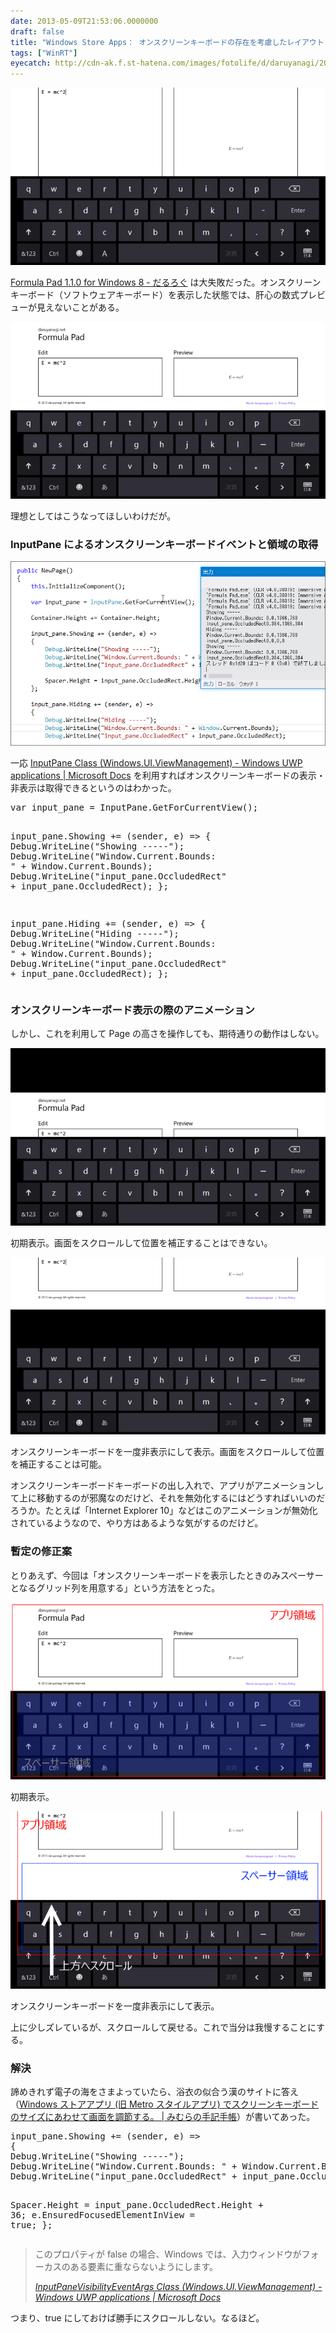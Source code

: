 ```yaml
---
date: 2013-05-09T21:53:06.0000000
draft: false
title: "Windows Store Apps： オンスクリーンキーボードの存在を考慮したレイアウト（未解決 → 解決）"
tags: ["WinRT"]
eyecatch: http://cdn-ak.f.st-hatena.com/images/fotolife/d/daruyanagi/20130509/20130509185918.png
---
```

<p><span itemscope itemtype="http://schema.org/Photograph"><img src="20130509185918.png" alt="f:id:daruyanagi:20130509185918p:plain" title="f:id:daruyanagi:20130509185918p:plain" class="hatena-fotolife" itemprop="image"></span></p><p><a href="https://blog.daruyanagi.jp/entry/2013/05/09/191152">Formula Pad 1.1.0 for Windows 8 - &#x3060;&#x308B;&#x308D;&#x3050;</a> は大失敗だった。オンスクリーンキーボード（ソフトウェアキーボード）を表示した状態では、肝心の数式プレビューが見えないことがある。</p><p><span itemscope itemtype="http://schema.org/Photograph"><img src="20130509211809.png" alt="f:id:daruyanagi:20130509211809p:plain" title="f:id:daruyanagi:20130509211809p:plain" class="hatena-fotolife" itemprop="image"></span></p><p>理想としてはこうなってほしいわけだが。</p>


<div class="section">
<h3>InputPane によるオンスクリーンキーボードイベントと領域の取得</h3>
<p><span itemscope itemtype="http://schema.org/Photograph"><img src="20130509212322.png" alt="f:id:daruyanagi:20130509212322p:plain" title="f:id:daruyanagi:20130509212322p:plain" class="hatena-fotolife" itemprop="image"></span></p><p>一応 <a href="http://msdn.microsoft.com/ja-JP/library/windows/apps/windows.ui.viewmanagement.inputpane(v=win.10).aspx">InputPane Class (Windows.UI.ViewManagement) - Windows UWP applications | Microsoft Docs</a> を利用すればオンスクリーンキーボードの表示・非表示は取得できるというのはわかった。</p>
<pre class="code lang-cs" data-lang="cs" data-unlink>var input_pane = InputPane.GetForCurrentView();

input_pane.Showing += (sender, e) =&gt;
{
Debug.WriteLine(<span class="synConstant">&quot;Showing -----&quot;</span>);
Debug.WriteLine(<span class="synConstant">&quot;Window.Current.Bounds: &quot;</span> + Window.Current.Bounds);
Debug.WriteLine(<span class="synConstant">&quot;input_pane.OccludedRect&quot;</span> + input_pane.OccludedRect);
};

input_pane.Hiding += (sender, e) =&gt;
{
Debug.WriteLine(<span class="synConstant">&quot;Hiding -----&quot;</span>);
Debug.WriteLine(<span class="synConstant">&quot;Window.Current.Bounds: &quot;</span> + Window.Current.Bounds);
Debug.WriteLine(<span class="synConstant">&quot;input_pane.OccludedRect&quot;</span> + input_pane.OccludedRect);
};
</pre>
</div>
<div class="section">
<h3>オンスクリーンキーボード表示の際のアニメーション</h3>
<p>しかし、これを利用して Page の高さを操作しても、期待通りの動作はしない。</p><p><span itemscope itemtype="http://schema.org/Photograph"><img src="20130509212804.png" alt="f:id:daruyanagi:20130509212804p:plain" title="f:id:daruyanagi:20130509212804p:plain" class="hatena-fotolife" itemprop="image"></span></p><p>初期表示。画面をスクロールして位置を補正することはできない。</p><p><span itemscope itemtype="http://schema.org/Photograph"><img src="20130509212814.png" alt="f:id:daruyanagi:20130509212814p:plain" title="f:id:daruyanagi:20130509212814p:plain" class="hatena-fotolife" itemprop="image"></span></p><p>オンスクリーンキーボードを一度非表示にして表示。画面をスクロールして位置を補正することは可能。</p><p>オンスクリーンキーボードキーボードの出し入れで、アプリがアニメーションして上に移動するのが邪魔なのだけど、それを無効化するにはどうすればいいのだろうか。たとえば「Internet Explorer 10」などはこのアニメーションが無効化されているようなので、やり方はあるような気がするのだけど。</p>

</div>
<div class="section">
<h3>暫定の修正案</h3>
<p>とりあえず、今回は「オンスクリーンキーボードを表示したときのみスペーサーとなるグリッド列を用意する」という方法をとった。</p><p><span itemscope itemtype="http://schema.org/Photograph"><img src="20130509214522.png" alt="f:id:daruyanagi:20130509214522p:plain" title="f:id:daruyanagi:20130509214522p:plain" class="hatena-fotolife" itemprop="image"></span></p><p>初期表示。</p><p><span itemscope itemtype="http://schema.org/Photograph"><img src="20130509214830.png" alt="f:id:daruyanagi:20130509214830p:plain" title="f:id:daruyanagi:20130509214830p:plain" class="hatena-fotolife" itemprop="image"></span></p><p>オンスクリーンキーボードを一度非表示にして表示。</p><p>上に少しズレているが、スクロールして戻せる。これで当分は我慢することにする。</p>

</div>
<div class="section">
<h3>解決</h3>
<p>諦めきれず電子の海をさまよっていたら、浴衣の似合う漢のサイトに答え（<a href="http://mimumimu.net/blog/2012/08/22/windows-%E3%82%B9%E3%83%88%E3%82%A2%E3%82%A2%E3%83%97%E3%83%AA-%E6%97%A7-metro-%E3%82%B9%E3%82%BF%E3%82%A4%E3%83%AB%E3%82%A2%E3%83%97%E3%83%AA-%E3%81%A7%E3%82%B9%E3%82%AF%E3%83%AA%E3%83%BC%E3%83%B3/">Windows &#x30B9;&#x30C8;&#x30A2;&#x30A2;&#x30D7;&#x30EA; (&#x65E7; Metro &#x30B9;&#x30BF;&#x30A4;&#x30EB;&#x30A2;&#x30D7;&#x30EA;) &#x3067;&#x30B9;&#x30AF;&#x30EA;&#x30FC;&#x30F3;&#x30AD;&#x30FC;&#x30DC;&#x30FC;&#x30C9;&#x306E;&#x30B5;&#x30A4;&#x30BA;&#x306B;&#x3042;&#x308F;&#x305B;&#x3066;&#x753B;&#x9762;&#x3092;&#x8ABF;&#x7BC0;&#x3059;&#x308B;&#x3002; | &#x307F;&#x3080;&#x3089;&#x306E;&#x624B;&#x8A18;&#x624B;&#x5E33;</a>）が書いてあった。</p>
<pre class="code lang-cs" data-lang="cs" data-unlink>input_pane.Showing += (sender, e) =&gt;
{
Debug.WriteLine(<span class="synConstant">&quot;Showing -----&quot;</span>);
Debug.WriteLine(<span class="synConstant">&quot;Window.Current.Bounds: &quot;</span> + Window.Current.Bounds);
Debug.WriteLine(<span class="synConstant">&quot;input_pane.OccludedRect&quot;</span> + input_pane.OccludedRect);

Spacer.Height = input_pane.OccludedRect.Height + <span class="synConstant">36</span>;
e.EnsuredFocusedElementInView = <span class="synConstant">true</span>;
};
</pre>
<blockquote cite="http://msdn.microsoft.com/ja-JP/library/windows/apps/windows.ui.viewmanagement.inputpanevisibilityeventargs.ensuredfocusedelementinview.aspx">
<p>このプロパティが false の場合、Windows では、入力ウィンドウがフォーカスのある要素に重ならないようにします。</p>

<cite><a href="http://msdn.microsoft.com/ja-JP/library/windows/apps/windows.ui.viewmanagement.inputpanevisibilityeventargs.ensuredfocusedelementinview.aspx">InputPaneVisibilityEventArgs Class (Windows.UI.ViewManagement) - Windows UWP applications | Microsoft Docs</a></cite>
</blockquote>
<p>つまり、true にしておけば勝手にスクロールしない。なるほど。</p>

</div>